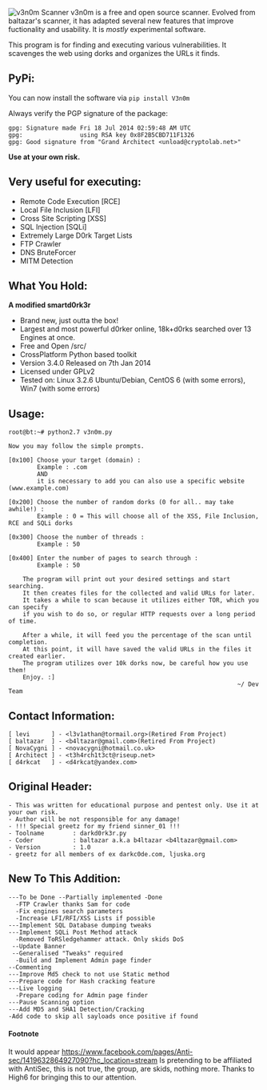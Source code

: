 ![v3n0m Scanner](http://i.imgur.com/A96CipT.png "hax")
v3n0m is a free and open source scanner. Evolved from baltazar's scanner, it has adapted several new features that improve fuctionality and usability. It is _mostly_ experimental software.<br />

This program is for finding and executing various vulnerabilities. It scavenges the web using dorks and organizes the URLs it finds.<br />

## PyPi:

You can now install the software via `pip install V3n0m`

Always verify the PGP signature of the package:

    gpg: Signature made Fri 18 Jul 2014 02:59:48 AM UTC
    gpg:                using RSA key 0x8F2B5CBD711F1326
    gpg: Good signature from "Grand Architect <unload@cryptolab.net>"

**Use at your own risk.**<br />

## Very useful for executing:

+ Remote Code Execution [RCE]
+ Local File Inclusion [LFI]
+ Cross Site Scripting [XSS]
+ SQL Injection [SQLi]
+ Extremely Large D0rk Target Lists
+ FTP Crawler
+ DNS BruteForcer
+ MITM Detection


## What You Hold:

**A modified smartd0rk3r**
+ Brand new, just outta the box!
+ Largest and most powerful d0rker online, 18k+d0rks searched over 13 Engines at once.
+ Free and Open /src/
+ CrossPlatform Python based toolkit
+ Version 3.4.0 Released on 7th Jan 2014
+ Licensed under GPLv2
+ Tested on: Linux 3.2.6 Ubuntu/Debian, CentOS 6 (with some errors), Win7 (with some errors)

## Usage:

    root@bt:~# python2.7 v3n0m.py

    Now you may follow the simple prompts.

    [0x100] Choose your target (domain) :
            Example : .com
            AND
            it is necessary to add you can also use a specific website (www.example.com)

    [0x200] Choose the number of random dorks (0 for all.. may take awhile!) :
            Example : 0 = This will choose all of the XSS, File Inclusion, RCE and SQLi dorks

    [0x300] Choose the number of threads :
            Example : 50

    [0x400] Enter the number of pages to search through :
            Example : 50

        The program will print out your desired settings and start searching.
        It then creates files for the collected and valid URLs for later.
        It takes a while to scan because it utilizes either TOR, which you can specify
        if you wish to do so, or regular HTTP requests over a long period of time.

        After a while, it will feed you the percentage of the scan until completion.
        At this point, it will have saved the valid URLs in the files it created earlier.
        The program utilizes over 10k dorks now, be careful how you use them!
        Enjoy. :]
                                                                    ~/ Dev Team

## Contact Information:

    [ levi      ] - <l3v1athan@tormail.org>(Retired From Project)
    [ baltazar  ] - <b4ltazar@gmail.com>(Retired From Project)
    [ NovaCygni ] - <novacygni@hotmail.co.uk>
    [ Architect ] - <t3h4rch1t3ct@riseup.net>
    [ d4rkcat   ] - <d4rkcat@yandex.com>



## Original Header:

    - This was written for educational purpose and pentest only. Use it at your own risk.
    - Author will be not responsible for any damage!
    - !!! Special greetz for my friend sinner_01 !!!
    - Toolname        : darkd0rk3r.py
    - Coder           : baltazar a.k.a b4ltazar <b4ltazar@gmail.com>
    - Version         : 1.0
    - greetz for all members of ex darkc0de.com, ljuska.org

## New To This Addition:
    ---To be Done --Partially implemented -Done
      -FTP Crawler thanks Sam for code
      -Fix engines search parameters
	  -Increase LFI/RFI/XSS Lists if possible
    ---Implement SQL Database dumping tweaks
    ---Implement SQLi Post Method attack
      -Removed ToRSledgehammer attack. Only skids DoS
     --Update Banner
     --Generalised "Tweaks" required
      -Build and Implement Admin page finder
    --Commenting
    ---Improve Md5 check to not use Static method
    ---Prepare code for Hash cracking feature
    ---Live logging
      -Prepare coding for Admin page finder
    ---Pause Scanning option
    ---Add MD5 and SHA1 Detection/Cracking
    -Add code to skip all sayloads once positive if found

#### Footnote ####
It would appear https://www.facebook.com/pages/Anti-sec/1419632864927090?hc_location=stream Is pretending to be affiliated with AntiSec, this is not true, the group, are skids, nothing more. Thanks to High6 for bringing this to our attention.
